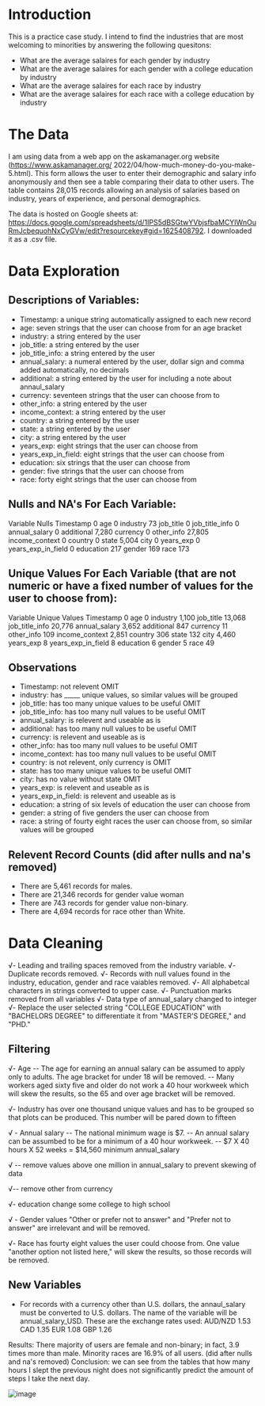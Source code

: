 # Introduction
This is a practice case study. I intend to find the industries that are most welcoming to minorities by answering the following quesitons:
- What are the average salaires for each gender by industry
- What are the average salaires for each gender with a college education by industry 
- What are the average salaires for each race by industry
- What are the average salaires for each race with a college education by industry 


# The Data
I am using data from a web app on the askamanager.org website (https://www.askamanager.org/ 2022/04/how-much-money-do-you-make-5.html). This form allows the user to enter their demographic and salary info anonymously and then see a table comparing their data to other users. The table contains 28,015 records allowing an analysis of salaries based on industry, years of experience, and personal demographics.

The data is hosted on Google sheets at: https://docs.google.com/spreadsheets/d/1IPS5dBSGtwYVbjsfbaMCYIWnOuRmJcbequohNxCyGVw/edit?resourcekey#gid=1625408792. I downloaded it as a .csv file.


# Data Exploration
## Descriptions of Variables:
- Timestamp: a unique string automatically assigned to each new record
- age: seven strings that the user can choose from for an age bracket
- industry: a string entered by the user
- job_title: a string entered by the user
- job_title_info: a string entered by the user
- annual_salary: a numeral entered by the user, dollar sign and comma added automatically, no decimals
- additional: a string entered by the user for including a note about annaul_salary
- currency: seventeen strings that the user can choose from to 
- other_info: a string entered by the user
- income_context: a string entered by the user
- country: a string entered by the user
- state: a string entered by the user
- city: a string entered by the user
- years_exp: eight strings that the user can choose from
- years_exp_in_field: eight strings that the user can choose from
- education: six strings that the user can choose from
- gender: five strings that the user can choose from
- race: forty eight strings that the user can choose from

## Nulls and NA's For Each Variable:
Variable	Nulls
Timestamp	0
age	0
industry	73
job_title	0
job_title_info	0
annual_salary	0
additional	7,280
currency	0
other_info	27,805
income_context	0
country	0
state	5,004
city	0
years_exp	0
years_exp_in_field	0
education	217
gender	169
race	173

## Unique Values For Each Variable (that are not numeric or have a fixed number of values for the user to choose from):
Variable	Unique Values
Timestamp	0
age	0
industry	1,100
job_title	13,068
job_title_info	20,776
annual_salary	3,652
additional	847
currency	11
other_info	109
income_context	2,851
country	306
state	132
city	4,460
years_exp	8
years_exp_in_field	8
education	6
gender	5
race	49

## Observations
- Timestamp: not relevent OMIT
- industry: has _____ unique values, so similar values will be grouped
- job_title: has too many unique values to be useful OMIT
- job_title_info: has too many null values to be useful OMIT
- annual_salary: is relevent and useable as is
- additional: has too many null values to be useful OMIT
- currency: is relevent and useable as is
- other_info: has too many null values to be useful OMIT
- income_context: has too many null values to be useful OMIT
- country: is not relevent, only currency is OMIT
- state: has too many unique values to be useful OMIT
- city: has no value without state OMIT
- years_exp: is relevent and useable as is
- years_exp_in_field: is relevent and useable as is
- education: a string of six levels of education the user can choose from
- gender: a string of five genders the user can choose from
- race: a string of fourty eight races the user can choose from, so similar values will be grouped

## Relevent Record Counts (did after nulls and na's removed)
- There are 5,461 records for males.
- There are 21,346 records for gender value woman
- There are 743 records for gender value non-binary.
- There are 4,694 records for race other than White.

# Data Cleaning
√- Leading and trailing spaces removed from the industry variable.
√- Duplicate records removed.
√- Records with null values found in the industry, education, gender and race vaiables removed.
√- All alphabetcal characters in strings converted to upper case.
√- Punctuation marks removed from all variables
√- Data type of annual_salary changed to integer
√- Replace the user selected string "COLLEGE EDUCATION" with "BACHELORS DEGREE" to differentiate it from "MASTER'S DEGREE," and "PHD."

## Filtering
√- Age
-- The age for earning an annual salary can be assumed to apply only to adults. The age bracket for under 18 will be removed.
-- Many workers aged sixty five and older do not work a 40 hour workweek which will skew the results, so the 65 and over age bracket will be removed.

√- Industry has over one thousand unique values and has to be grouped so that plots can be produced. This number will be pared down to fifteen

√ - Annual salary
-- The national minimum wage is $7.
-- An annual salary can be assumbed to be for a minimum of a 40 hour workweek.
-- $7 X 40 hours X 52 weeks = $14,560 minimum annual_salary

√ -- remove values above one million in annual_salary to prevent skewing of data

√-- remove other from currency

√- education change some college to high school

√ - Gender values "Other or prefer not to answer" and "Prefer not to answer" are irrelevant and will be removed.

 √- Race has fourty eight values the user could choose from. One value "another option not listed here," will skew the results, so those records will be removed.


## New Variables
- For records with a currency other than U.S. dollars, the annaul_salary must be converted to U.S. dollars. The name of the variable will be annual_salary_USD. These are the exchange rates used:
AUD/NZD 1.53
CAD 1.35
EUR 1.08
GBP 1.26


Results: There majority of users are female and non-binary; in fact, 3.9 times more than male. Minority races are 16.9% of all users. (did after nulls and na's removed)
Conclusion: we can see from the tables that how many hours I slept the previous night does not significantly predict the amount of steps I take the next day.

![image](https://github.com/Peter-Thibodeau/salary_survey/assets/158618486/95962147-e3f0-4f4c-aa77-52a1fe48153f)
